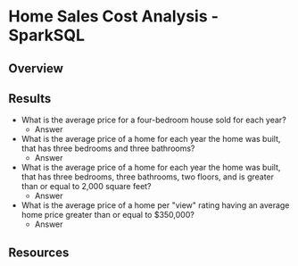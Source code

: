 # Home Sales Cost Analysis - SparkSQL

## Overview

## Results 

* What is the average price for a four-bedroom house sold for each year?
    * Answer
* What is the average price of a home for each year the home was built, that has three bedrooms and three bathrooms? 
    * Answer
* What is the average price of a home for each year the home was built, that has three bedrooms, three bathrooms, two floors, and is greater than or equal to 2,000 square feet?
    * Answer
* What is the average price of a home per "view" rating having an average home price greater than or equal to $350,000?
    * Answer

## Resources